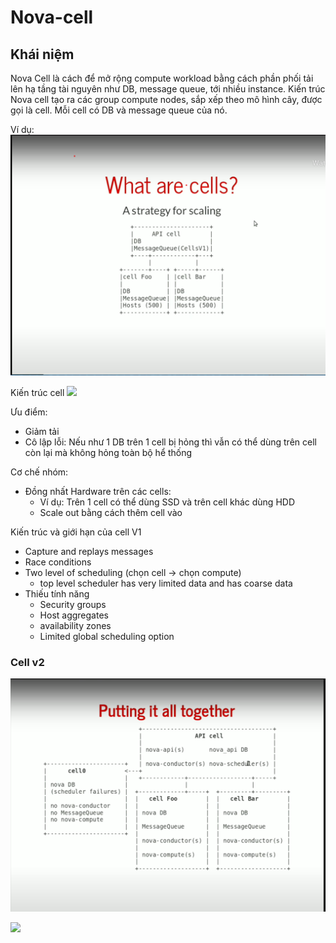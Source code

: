 # Nova-cell

## Khái niệm
Nova Cell là cách để mở rộng compute workload bằng cách phần phối tải lên hạ tầng tài nguyên như DB, message queue, tới nhiều instance.
Kiến trúc Nova cell tạo ra các group compute nodes, sắp xếp theo mô hình cây, được gọi là cell. Mỗi cell có DB và message queue của nó.

Ví dụ:
![](https://github.com/bizflycloud/internship-0719/blob/master/quanlm1999/pic/Annotation%202020-04-22%20092140.png?raw=true)

Kiến trúc cell
![](https://cloudfun.vn/attachments/1571735510329-png.538/)

Ưu điểm:
- Giảm tải
- Cô lập lỗi: Nếu như 1 DB trên 1 cell bị hỏng thì vẫn có thể dùng trên cell còn lại mà không hỏng toàn bộ hể thống

Cơ chế nhóm:
-   Đồng nhất Hardware trên các cells:
    - Ví dụ: Trên 1 cell có thể dùng SSD và trên cell khác dùng HDD
    - Scale out bằng cách thêm cell vào

Kiến trúc và giới hạn của cell V1
-   Capture and replays messages
-   Race conditions
-   Two level of scheduling (chọn cell -> chọn compute)
    - top level scheduler has very limited data and has coarse data
- Thiếu tính năng
    -   Security groups
    -   Host aggregates
    -   availability zones
    -   Limited global scheduling option

### Cell v2
![](https://github.com/bizflycloud/internship-0719/blob/master/quanlm1999/pic/Annotation%202020-04-22%20105707.png?raw=true)

![](https://docs.openstack.org/nova/latest/_images/graphviz-17c429adfdf6632f4cae2b5f8b88669039646ea3.png)

